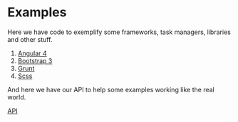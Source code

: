 # Examples

Here we have code to exemplify some frameworks, task managers, libraries and other stuff.

1. [Angular 4](https://github.com/dobbinx3/examples/tree/master/angular-4)
2. [Bootstrap 3](https://github.com/dobbinx3/examples/tree/master/bootstrap-3)
3. [Grunt](https://github.com/dobbinx3/examples/tree/master/grunt)
4. [Scss](https://github.com/dobbinx3/examples/tree/master/scss)

And here we have our API to help some examples working like the real world.

[API](https://github.com/dobbinx3/examples/tree/master/api)